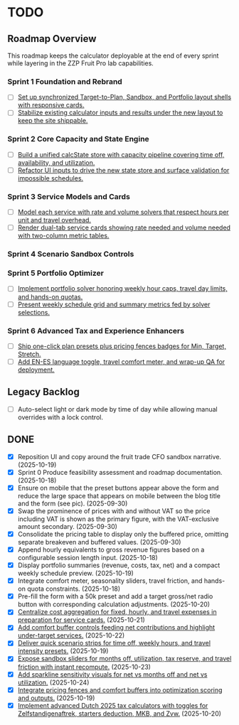 # TODO

## Roadmap Overview
This roadmap keeps the calculator deployable at the end of every sprint while layering in the ZZP Fruit Pro lab capabilities.

### Sprint 1 Foundation and Rebrand
- [ ] [Set up synchronized Target-to-Plan, Sandbox, and Portfolio layout shells with responsive cards.](ROADMAP.md#task-12-set-up-synchronized-target-to-plan-sandbox-and-portfolio-layout-shells-with-responsive-cards)
- [ ] [Stabilize existing calculator inputs and results under the new layout to keep the site shippable.](ROADMAP.md#task-13-stabilize-existing-calculator-inputs-and-results-under-the-new-layout-to-keep-the-site-shippable)

### Sprint 2 Core Capacity and State Engine
- [ ] [Build a unified calcState store with capacity pipeline covering time off, availability, and utilization.](ROADMAP.md#task-21-build-a-unified-calcstate-store-with-capacity-pipeline-covering-time-off-availability-and-utilization)
- [ ] [Refactor UI inputs to drive the new state store and surface validation for impossible schedules.](ROADMAP.md#task-22-refactor-ui-inputs-to-drive-the-new-state-store-and-surface-validation-for-impossible-schedules)

### Sprint 3 Service Models and Cards
- [ ] [Model each service with rate and volume solvers that respect hours per unit and travel overhead.](ROADMAP.md#task-31-model-each-service-with-rate-and-volume-solvers-that-respect-hours-per-unit-and-travel-overhead)
- [ ] [Render dual-tab service cards showing rate needed and volume needed with two-column metric tables.](ROADMAP.md#task-32-render-dual-tab-service-cards-showing-rate-needed-and-volume-needed-with-two-column-metric-tables)

### Sprint 4 Scenario Sandbox Controls

### Sprint 5 Portfolio Optimizer
- [ ] [Implement portfolio solver honoring weekly hour caps, travel day limits, and hands-on quotas.](ROADMAP.md#task-51-implement-portfolio-solver-honoring-weekly-hour-caps-travel-day-limits-and-hands-on-quotas)
- [ ] [Present weekly schedule grid and summary metrics fed by solver selections.](ROADMAP.md#task-53-present-weekly-schedule-grid-and-summary-metrics-fed-by-solver-selections)

### Sprint 6 Advanced Tax and Experience Enhancers
- [ ] [Ship one-click plan presets plus pricing fences badges for Min, Target, Stretch.](ROADMAP.md#task-62-ship-one-click-plan-presets-plus-pricing-fences-badges-for-min-target-stretch)
- [ ] [Add EN-ES language toggle, travel comfort meter, and wrap-up QA for deployment.](ROADMAP.md#task-63-add-en-es-language-toggle-travel-comfort-meter-and-wrap-up-qa-for-deployment)

## Legacy Backlog
- [ ] Auto-select light or dark mode by time of day while allowing manual overrides with a lock control.

## DONE
- [x] Reposition UI and copy around the fruit trade CFO sandbox narrative. (2025-10-19)
- [x] Sprint 0 Produce feasibility assessment and roadmap documentation. (2025-10-18)
- [x] Ensure on mobile that the preset buttons appear above the form and reduce the large space that appears on mobile between the blog title and the form (see pic). (2025-09-30)
- [x] Swap the prominence of prices with and without VAT so the price including VAT is shown as the primary figure, with the VAT-exclusive amount secondary. (2025-09-30)
- [x] Consolidate the pricing table to display only the buffered price, omitting separate breakeven and buffered values. (2025-09-30)
- [x] Append hourly equivalents to gross revenue figures based on a configurable session length input. (2025-10-18)
- [x] Display portfolio summaries (revenue, costs, tax, net) and a compact weekly schedule preview. (2025-10-19)
- [x] Integrate comfort meter, seasonality sliders, travel friction, and hands-on quota constraints. (2025-10-18)
- [x] Pre-fill the form with a 50k preset and add a target gross/net radio button with corresponding calculation adjustments. (2025-10-20)
- [x] [Centralize cost aggregation for fixed, hourly, and travel expenses in preparation for service cards.](ROADMAP.md#task-23-centralize-cost-aggregation-for-fixed-hourly-and-travel-expenses-in-preparation-for-service-cards) (2025-10-21)
- [x] [Add comfort buffer controls feeding net contributions and highlight under-target services.](ROADMAP.md#task-33-add-comfort-buffer-controls-feeding-net-contributions-and-highlight-under-target-services) (2025-10-22)
- [x] [Deliver quick scenario strips for time off, weekly hours, and travel intensity presets.](ROADMAP.md#task-41-deliver-quick-scenario-strips-for-time-off-weekly-hours-and-travel-intensity-presets) (2025-10-19)
- [x] [Expose sandbox sliders for months off, utilization, tax reserve, and travel friction with instant recompute.](ROADMAP.md#task-42-expose-sandbox-sliders-for-months-off-utilization-tax-reserve-and-travel-friction-with-instant-recompute) (2025-10-23)
- [x] [Add sparkline sensitivity visuals for net vs months off and net vs utilization.](ROADMAP.md#task-43-add-sparkline-sensitivity-visuals-for-net-vs-months-off-and-net-vs-utilization) (2025-10-24)
- [x] [Integrate pricing fences and comfort buffers into optimization scoring and outputs.](ROADMAP.md#task-52-integrate-pricing-fences-and-comfort-buffers-into-optimization-scoring-and-outputs) (2025-10-19)
- [x] [Implement advanced Dutch 2025 tax calculators with toggles for Zelfstandigenaftrek, starters deduction, MKB, and Zvw.](ROADMAP.md#task-61-implement-advanced-dutch-2025-tax-calculators-with-toggles-for-zelfstandigenaftrek-starters-deduction-mkb-and-zvw) (2025-10-20)
